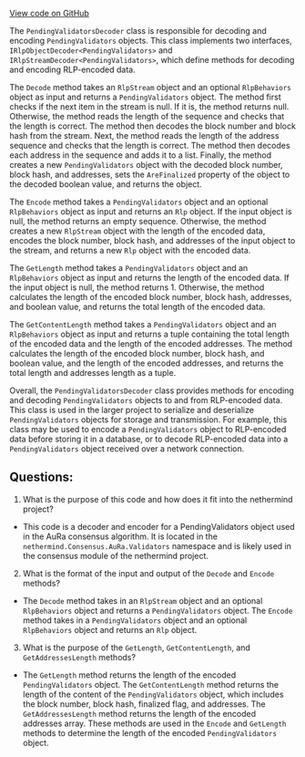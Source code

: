 [View code on GitHub](https://github.com/nethermindeth/nethermind/Nethermind.Consensus.AuRa/Validators/PendingValidatorsDecoder.cs)

The `PendingValidatorsDecoder` class is responsible for decoding and encoding `PendingValidators` objects. This class implements two interfaces, `IRlpObjectDecoder<PendingValidators>` and `IRlpStreamDecoder<PendingValidators>`, which define methods for decoding and encoding RLP-encoded data.

The `Decode` method takes an `RlpStream` object and an optional `RlpBehaviors` object as input and returns a `PendingValidators` object. The method first checks if the next item in the stream is null. If it is, the method returns null. Otherwise, the method reads the length of the sequence and checks that the length is correct. The method then decodes the block number and block hash from the stream. Next, the method reads the length of the address sequence and checks that the length is correct. The method then decodes each address in the sequence and adds it to a list. Finally, the method creates a new `PendingValidators` object with the decoded block number, block hash, and addresses, sets the `AreFinalized` property of the object to the decoded boolean value, and returns the object.

The `Encode` method takes a `PendingValidators` object and an optional `RlpBehaviors` object as input and returns an `Rlp` object. If the input object is null, the method returns an empty sequence. Otherwise, the method creates a new `RlpStream` object with the length of the encoded data, encodes the block number, block hash, and addresses of the input object to the stream, and returns a new `Rlp` object with the encoded data.

The `GetLength` method takes a `PendingValidators` object and an `RlpBehaviors` object as input and returns the length of the encoded data. If the input object is null, the method returns 1. Otherwise, the method calculates the length of the encoded block number, block hash, addresses, and boolean value, and returns the total length of the encoded data.

The `GetContentLength` method takes a `PendingValidators` object and an `RlpBehaviors` object as input and returns a tuple containing the total length of the encoded data and the length of the encoded addresses. The method calculates the length of the encoded block number, block hash, and boolean value, and the length of the encoded addresses, and returns the total length and addresses length as a tuple.

Overall, the `PendingValidatorsDecoder` class provides methods for encoding and decoding `PendingValidators` objects to and from RLP-encoded data. This class is used in the larger project to serialize and deserialize `PendingValidators` objects for storage and transmission. For example, this class may be used to encode a `PendingValidators` object to RLP-encoded data before storing it in a database, or to decode RLP-encoded data into a `PendingValidators` object received over a network connection.
## Questions: 
 1. What is the purpose of this code and how does it fit into the nethermind project?
- This code is a decoder and encoder for a PendingValidators object used in the AuRa consensus algorithm. It is located in the `nethermind.Consensus.AuRa.Validators` namespace and is likely used in the consensus module of the nethermind project.

2. What is the format of the input and output of the `Decode` and `Encode` methods?
- The `Decode` method takes in an `RlpStream` object and an optional `RlpBehaviors` object and returns a `PendingValidators` object. The `Encode` method takes in a `PendingValidators` object and an optional `RlpBehaviors` object and returns an `Rlp` object.

3. What is the purpose of the `GetLength`, `GetContentLength`, and `GetAddressesLength` methods?
- The `GetLength` method returns the length of the encoded `PendingValidators` object. The `GetContentLength` method returns the length of the content of the `PendingValidators` object, which includes the block number, block hash, finalized flag, and addresses. The `GetAddressesLength` method returns the length of the encoded addresses array. These methods are used in the `Encode` and `GetLength` methods to determine the length of the encoded `PendingValidators` object.